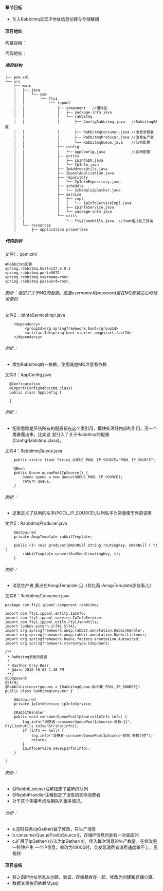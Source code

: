 #### 章节目标
* 引入Rabbitmq实现IP地址信息创建与存储解耦
#### 项目地址

构建视频：

代码地址：

##### 项目结构
```
├── pom.xml
└── src
    ├── main
    │   ├── java
    │   │   └── com
    │   │       └── fty1
    │   │           └── ippool
    │   │               ├── component   //组件包
    │   │               │   ├── package-info.java
    │   │               │   └── rabbitmq
    │   │               │       ├── ConfigRabbitmq.java   //Rabbitmq配置
    │   │               │       ├── RabbitmqConsumer.java //消息消费者
    │   │               │       ├── RabbitmqProducer.java //消息生产者
    │   │               │       └── RabbitmqQueue.java    //队列配置
    │   │               ├── config
    │   │               │   └── AppConfig.java            //系统配置
    │   │               ├── entity
    │   │               │   ├── IpInfoDO.java
    │   │               │   └── IpInfo.java
    │   │               ├── IpAddressUtils.java
    │   │               ├── IppoolApplication.java
    │   │               ├── repository
    │   │               │   └── IpInfoRepository.java
    │   │               ├── schedule
    │   │               │   └── ScheduleIpGather.java
    │   │               ├── service
    │   │               │   ├── impl
    │   │               │   │   └── IpInfoServiceImpl.java
    │   │               │   ├── IpInfoService.java
    │   │               │   └── package-info.java
    │   │               └── utils
    │   │                   └── Fty1JsonUtils.java  //Json格式化工具类
    │   └── resources
    │       ├── application.properties
```


##### 代码剖析

文件1：pom.xml
```
#Rabbitmq配置
spring.rabbitmq.host=127.0.0.1
spring.rabbitmq.port=5672
spring.rabbitmq.username=root
spring.rabbitmq.password=root

```
###### 剖析：增加了关于MQ的配置。这里username和password是在MQ安装之后时候设置的



文件2：IpInfoServiceImpl.java
```
    <dependency>
         <groupId>org.springframework.boot</groupId>
         <artifactId>spring-boot-starter-amqp</artifactId>
    </dependency>
```
###### 剖析：
- 增加Rabbitmq的一依赖，使用其他MQ注意看依赖


文件3：AppConfig.java
```
  @Configuration
  @Import(ConfigRabbitmq.class)
  public class AppConfig {

  }

```
###### 剖析：
- 配置思路是系统所有的配置都在这个类引用，模块处理好内部的引用，用一个类暴露出来，比如这
里引入了关于Rabbitmq的配置(ConfigRabbitmq.class)。



文件4：RabbitmqQueue.java
```
    public static final String QUEUE_POOL_IP_SOURCE="POOL_IP_SOURCE";

    @Bean
    public Queue queuePoolIpSource() {
        Queue queue = new Queue(QUEUE_POOL_IP_SOURCE);
        return queue;
    }
```
###### 剖析：
- 这里定义了队列的名字(POOL_IP_SOURCE),队列名字为常量便于外部调用

文件5：RabbitmqProducer.java
```
    @Autowired
    private AmqpTemplate rabbitTemplate;

    public <T> void producer(@NonNull String routingKey, @NonNull T t) {
        rabbitTemplate.convertAndSend(routingKey, t);
    }
```
###### 剖析：
- 消息生产者,重点在AmqpTemplate,见《优化篇-AmqpTemplate那些事儿》

文件6：RabbitmqConsumer.java
```
package com.fty1.ippool.component.rabbitmq;

import com.fty1.ippool.entity.IpInfo;
import com.fty1.ippool.service.IpInfoService;
import com.fty1.ippool.utils.Fty1JsonUtils;
import lombok.extern.slf4j.Slf4j;
import org.springframework.amqp.rabbit.annotation.RabbitHandler;
import org.springframework.amqp.rabbit.annotation.RabbitListener;
import org.springframework.beans.factory.annotation.Autowired;
import org.springframework.stereotype.Component;

/**
 * Rabbitmq消息消费者
 *
 * @author Crzy-Bear
 * @date 2018-10-03 1:48 PM
 **/
@Component
@Slf4j
@RabbitListener(queues = {RabbitmqQueue.QUEUE_POOL_IP_SOURCE})
public class RabbitmqConsumer {

    @Autowired
    private IpInfoService ipInfoService;

    @RabbitHandler
    public void consumerQueuePoolIpSource(IpInfo info) {
        log.info("消费者-consumerQueuePoolIpSource-参数:{}", Fty1JsonUtils.toJsonString(info));
        if (info == null) {
            log.info("消费者-consumerQueuePoolIpSource-结果:参数为空");
            return;
        }
        ipInfoService.saveIpInfo(info);
    }

}
```
###### 剖析：
- @RabbitListener注解指定了监听的队列
- @RabbitHandler注解指定了消息的实际消费者
- 对于这个需要考虑后期队列很多情况。


###### 分析：
- a.定时任务(ipGather)做了修改，只生产消息
- b.consumerQueuePoolIpSource()，存储IP信息时是有一次查库的
- c.扩展了ipGather()方法为ipGather(n)，传入每次消息的生产数量，在修改是一秒钟产生
一个IP信息，修改为10000时，会发现消费者消费速度跟不上，见视频
#### 项目总结
- 将之前IP地址信息从创建、验证、存储耦合在一起，修改为创建和存储分离。
- 数据查重依旧依赖Mysql














